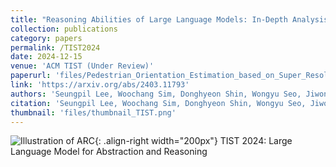 ```yaml
---
title: "Reasoning Abilities of Large Language Models: In-Depth Analysis on the Abstraction and Reasoning Corpus"
collection: publications
category: papers
permalink: /TIST2024
date: 2024-12-15
venue: 'ACM TIST (Under Review)'
paperurl: 'files/Pedestrian_Orientation_Estimation_based_on_Super_Resolution_of_LiDAR_Data.pdf'
link: 'https://arxiv.org/abs/2403.11793'
authors: 'Seungpil Lee, Woochang Sim, Donghyeon Shin, Wongyu Seo, Jiwon Park, <em>Seokki Lee</em>, Sanha Hwang, Sejin Kim, and Sundong Kim' 
citation: 'Seungpil Lee, Woochang Sim, Donghyeon Shin, Wongyu Seo, Jiwon Park, Seokki Lee, Sanha Hwang, Sejin Kim, and Sundong Kim, (2024). &quot;Reasoning Abilities of Large Language Models: In-Depth Analysis on the Abstraction and Reasoning Corpus.&quot; <i>ACM TIST 2024</i>.'
thumbnail: 'files/thumbnail_TIST.png'
---
```


![Illustration of ARC](/images/500x300.png){: .align-right width="200px"}
TIST 2024: Large Language Model for Abstraction and Reasoning
